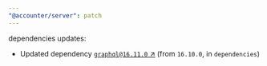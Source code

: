 ```yaml
---
"@accounter/server": patch
---
```

dependencies updates:
  - Updated dependency [`graphql@16.11.0` ↗︎](https://www.npmjs.com/package/graphql/v/16.11.0) (from `16.10.0`, in `dependencies`)
